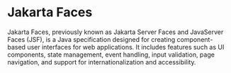 # Jakarta Faces

Jakarta Faces, previously known as Jakarta Server Faces and JavaServer Faces (JSF), is a Java specification designed for creating component-based user interfaces for web applications. It includes features such as UI components, state management, event handling, input validation, page navigation, and support for internationalization and accessibility.